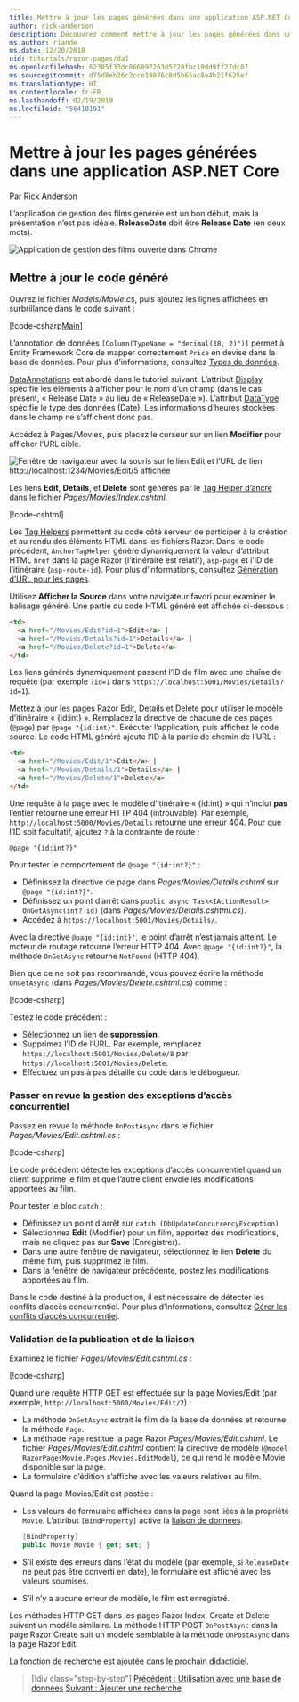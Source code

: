```yaml
---
title: Mettre à jour les pages générées dans une application ASP.NET Core
author: rick-anderson
description: Découvrez comment mettre à jour les pages générées dans une application ASP.NET Core.
ms.author: riande
ms.date: 12/20/2018
uid: tutorials/razor-pages/da1
ms.openlocfilehash: 62385f33dc86609726305728fbc19dd9ff27dc87
ms.sourcegitcommit: d75d8eb26c2cce19876c8d5b65ac8a4b21f625ef
ms.translationtype: HT
ms.contentlocale: fr-FR
ms.lasthandoff: 02/19/2019
ms.locfileid: "56410191"
---
```

# <a name="update-the-generated-pages-in-an-aspnet-core-app"></a>Mettre à jour les pages générées dans une application ASP.NET Core

Par [Rick Anderson](https://twitter.com/RickAndMSFT)

L’application de gestion des films générée est un bon début, mais la présentation n’est pas idéale. **ReleaseDate** doit être **Release Date** (en deux mots).

![Application de gestion des films ouverte dans Chrome](sql/_static/m55.png)

## <a name="update-the-generated-code"></a>Mettre à jour le code généré

Ouvrez le fichier *Models/Movie.cs*, puis ajoutez les lignes affichées en surbrillance dans le code suivant :

[!code-csharp[Main](~/tutorials/razor-pages/razor-pages-start/sample/RazorPagesMovie22/Models/MovieDateFixed.cs?name=snippet_1&highlight=12,17)]

L’annotation de données `[Column(TypeName = "decimal(18, 2)")]` permet à Entity Framework Core de mapper correctement `Price` en devise dans la base de données. Pour plus d’informations, consultez [Types de données](/ef/core/modeling/relational/data-types).

[DataAnnotations](/aspnet/mvc/overview/older-versions/mvc-music-store/mvc-music-store-part-6) est abordé dans le tutoriel suivant. L’attribut [Display](/dotnet/api/microsoft.aspnetcore.mvc.modelbinding.metadata.displaymetadata) spécifie les éléments à afficher pour le nom d’un champ (dans le cas présent, « Release Date » au lieu de « ReleaseDate »). L’attribut [DataType](/dotnet/api/microsoft.aspnetcore.mvc.dataannotations.internal.datatypeattributeadapter) spécifie le type des données (Date). Les informations d’heures stockées dans le champ ne s’affichent donc pas.

Accédez à Pages/Movies, puis placez le curseur sur un lien **Modifier** pour afficher l’URL cible.

![Fenêtre de navigateur avec la souris sur le lien Edit et l’URL de lien http://localhost:1234/Movies/Edit/5 affichée](~/tutorials/razor-pages/da1/edit7.png)

Les liens **Edit**, **Details**, et **Delete** sont générés par le [Tag Helper d’ancre](xref:mvc/views/tag-helpers/builtin-th/anchor-tag-helper) dans le fichier *Pages/Movies/Index.cshtml*.

[!code-cshtml[](~/tutorials/razor-pages/razor-pages-start/snapshot_sample/RazorPagesMovie/Pages/Movies/Index.cshtml?highlight=16-18&range=32-)]

Les [Tag Helpers](xref:mvc/views/tag-helpers/intro) permettent au code côté serveur de participer à la création et au rendu des éléments HTML dans les fichiers Razor. Dans le code précédent, `AnchorTagHelper` génère dynamiquement la valeur d’attribut HTML `href` dans la page Razor (l’itinéraire est relatif), `asp-page` et l’ID de l’itinéraire (`asp-route-id`). Pour plus d’informations, consultez [Génération d’URL pour les pages](xref:razor-pages/index#url-generation-for-pages).

Utilisez **Afficher la Source** dans votre navigateur favori pour examiner le balisage généré. Une partie du code HTML généré est affichée ci-dessous :

```html
<td>
  <a href="/Movies/Edit?id=1">Edit</a> |
  <a href="/Movies/Details?id=1">Details</a> |
  <a href="/Movies/Delete?id=1">Delete</a>
</td>
```

Les liens générés dynamiquement passent l’ID de film avec une chaîne de requête (par exemple `?id=1` dans `https://localhost:5001/Movies/Details?id=1`).

Mettez à jour les pages Razor Edit, Details et Delete pour utiliser le modèle d’itinéraire « {id:int} ». Remplacez la directive de chacune de ces pages (`@page`) par `@page "{id:int}"`. Exécuter l’application, puis affichez le code source. Le code HTML généré ajoute l’ID à la partie de chemin de l’URL :

```html
<td>
  <a href="/Movies/Edit/1">Edit</a> |
  <a href="/Movies/Details/1">Details</a> |
  <a href="/Movies/Delete/1">Delete</a>
</td>
```

Une requête à la page avec le modèle d’itinéraire « {id:int} » qui n’inclut **pas** l’entier retourne une erreur HTTP 404 (introuvable). Par exemple, `http://localhost:5000/Movies/Details` retourne une erreur 404. Pour que l’ID soit facultatif, ajoutez `?` à la contrainte de route :

 ```cshtml
@page "{id:int?}"
```

Pour tester le comportement de `@page "{id:int?}"` :

* Définissez la directive de page dans *Pages/Movies/Details.cshtml* sur `@page "{id:int?}"`.
* Définissez un point d’arrêt dans `public async Task<IActionResult> OnGetAsync(int? id)` (dans *Pages/Movies/Details.cshtml.cs*).
* Accédez à `https://localhost:5001/Movies/Details/`.

Avec la directive `@page "{id:int}"`, le point d’arrêt n’est jamais atteint. Le moteur de routage retourne l’erreur HTTP 404. Avec `@page "{id:int?}"`, la méthode `OnGetAsync` retourne `NotFound` (HTTP 404).

Bien que ce ne soit pas recommandé, vous pouvez écrire la méthode `OnGetAsync` (dans *Pages/Movies/Delete.cshtml.cs*) comme :

[!code-csharp[](~/tutorials/razor-pages/razor-pages-start/sample/RazorPagesMovie22/Pages/Movies/Delete.cshtml.cs?name=snippet)]

Testez le code précédent :

* Sélectionnez un lien de **suppression**.
* Supprimez l’ID de l’URL. Par exemple, remplacez `https://localhost:5001/Movies/Delete/8` par `https://localhost:5001/Movies/Delete`.
* Effectuez un pas à pas détaillé du code dans le débogueur.

### <a name="review-concurrency-exception-handling"></a>Passer en revue la gestion des exceptions d’accès concurrentiel

Passez en revue la méthode `OnPostAsync` dans le fichier *Pages/Movies/Edit.cshtml.cs* :

[!code-csharp[](~/tutorials/razor-pages/razor-pages-start/sample/RazorPagesMovie22/Pages/Movies/Edit.cshtml.cs?name=snippet)]

Le code précédent détecte les exceptions d’accès concurrentiel quand un client supprime le film et que l’autre client envoie les modifications apportées au film.

Pour tester le bloc `catch` :

* Définissez un point d'arrêt sur `catch (DbUpdateConcurrencyException)`
* Sélectionnez **Edit** (Modifier) pour un film, apportez des modifications, mais ne cliquez pas sur **Save** (Enregistrer).
* Dans une autre fenêtre de navigateur, sélectionnez le lien **Delete** du même film, puis supprimez le film.
* Dans la fenêtre de navigateur précédente, postez les modifications apportées au film.

Dans le code destiné à la production, il est nécessaire de détecter les conflits d’accès concurrentiel. Pour plus d’informations, consultez [Gérer les conflits d’accès concurrentiel](xref:data/ef-rp/concurrency).

### <a name="posting-and-binding-review"></a>Validation de la publication et de la liaison

Examinez le fichier *Pages/Movies/Edit.cshtml.cs* :

[!code-csharp[](~/tutorials/razor-pages/razor-pages-start/snapshot_sample/RazorPagesMovie/Pages/Movies/Edit21.cshtml.cs?name=snippet2)]

Quand une requête HTTP GET est effectuée sur la page Movies/Edit (par exemple, `http://localhost:5000/Movies/Edit/2`) :

* La méthode `OnGetAsync` extrait le film de la base de données et retourne la méthode `Page`. 
* La méthode `Page` restitue la page Razor *Pages/Movies/Edit.cshtml*. Le fichier *Pages/Movies/Edit.cshtml* contient la directive de modèle (`@model RazorPagesMovie.Pages.Movies.EditModel`), ce qui rend le modèle Movie disponible sur la page.
* Le formulaire d’édition s’affiche avec les valeurs relatives au film.

Quand la page Movies/Edit est postée :

* Les valeurs de formulaire affichées dans la page sont liées à la propriété `Movie`. L’attribut `[BindProperty]` active la [liaison de données](xref:mvc/models/model-binding).

  ```csharp
  [BindProperty]
  public Movie Movie { get; set; }
  ```

* S’il existe des erreurs dans l’état du modèle (par exemple, si `ReleaseDate` ne peut pas être converti en date), le formulaire est affiché avec les valeurs soumises.
* S’il n’y a aucune erreur de modèle, le film est enregistré.

Les méthodes HTTP GET dans les pages Razor Index, Create et Delete suivent un modèle similaire. La méthode HTTP POST `OnPostAsync` dans la page Razor Create suit un modèle semblable à la méthode `OnPostAsync` dans la page Razor Edit.

La fonction de recherche est ajoutée dans le prochain didacticiel.

> [!div class="step-by-step"]
> [Précédent : Utilisation avec une base de données](xref:tutorials/razor-pages/sql)
> [Suivant : Ajouter une recherche](xref:tutorials/razor-pages/search)
